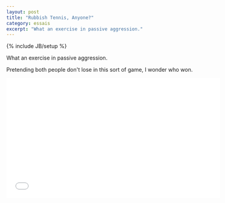 ```yaml
---
layout: post
title: "Rubbish Tennis, Anyone?"
category: essais
excerpt: "What an exercise in passive aggression."
---
```

{% include JB/setup %}

What an exercise in passive aggression.

Pretending both people don't lose in this sort of game, I wonder who won.

<iframe width="560" height="315" src="//www.youtube.com/embed/G_JZLVk8Mhw" frameborder="0"> </iframe>
